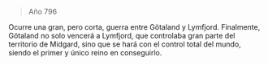 > Año 796

Ocurre una gran, pero corta, guerra entre Götaland y Lymfjord. Finalmente, Götaland no solo vencerá a Lymfjord, que controlaba gran parte del territorio de Midgard, sino que se hará con el control total del mundo, siendo el primer y único reino en conseguirlo.